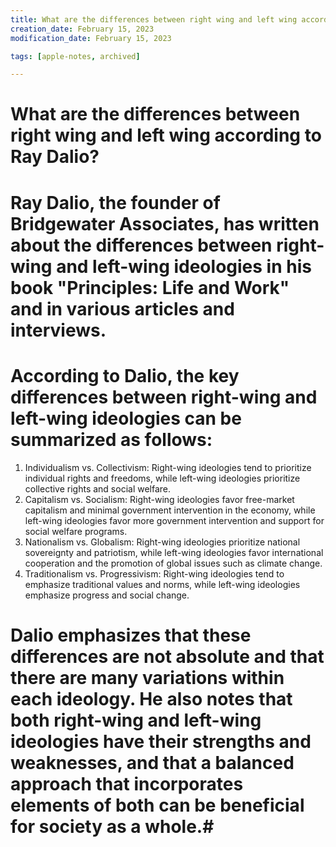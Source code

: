 ```yaml
---
title: What are the differences between right wing and left wing according…
creation_date: February 15, 2023
modification_date: February 15, 2023

tags: [apple-notes, archived]

---
```



# What are the differences between right wing and left wing according to Ray Dalio?
# 

# 

# Ray Dalio, the founder of Bridgewater Associates, has written about the differences between right-wing and left-wing ideologies in his book "Principles: Life and Work" and in various articles and interviews.
# According to Dalio, the key differences between right-wing and left-wing ideologies can be summarized as follows:
1. Individualism vs. Collectivism: Right-wing ideologies tend to prioritize individual rights and freedoms, while left-wing ideologies prioritize collective rights and social welfare.
2. Capitalism vs. Socialism: Right-wing ideologies favor free-market capitalism and minimal government intervention in the economy, while left-wing ideologies favor more government intervention and support for social welfare programs.
3. Nationalism vs. Globalism: Right-wing ideologies prioritize national sovereignty and patriotism, while left-wing ideologies favor international cooperation and the promotion of global issues such as climate change.
4. Traditionalism vs. Progressivism: Right-wing ideologies tend to emphasize traditional values and norms, while left-wing ideologies emphasize progress and social change.

# Dalio emphasizes that these differences are not absolute and that there are many variations within each ideology. He also notes that both right-wing and left-wing ideologies have their strengths and weaknesses, and that a balanced approach that incorporates elements of both can be beneficial for society as a whole.# 

